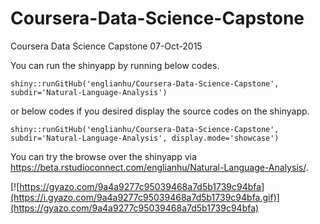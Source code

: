 # Coursera-Data-Science-Capstone
Coursera Data Science Capstone 07-Oct-2015

You can run the shinyapp by running below codes.
```{r shinyapp1}
shiny::runGitHub('englianhu/Coursera-Data-Science-Capstone', subdir='Natural-Language-Analysis')
```
or below codes if you desired display the source codes on the shinyapp.
```{r shinyapp2}
shiny::runGitHub('englianhu/Coursera-Data-Science-Capstone', subdir='Natural-Language-Analysis', display.mode='showcase')
```

You can try the browse over the shinyapp via <https://beta.rstudioconnect.com/englianhu/Natural-Language-Analysis/>.

[![https://gyazo.com/9a4a9277c95039468a7d5b1739c94bfa](https://i.gyazo.com/9a4a9277c95039468a7d5b1739c94bfa.gif)](https://gyazo.com/9a4a9277c95039468a7d5b1739c94bfa)
